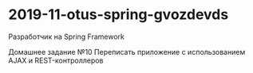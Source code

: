 # 2019-11-otus-spring-gvozdevds
Разработчик на Spring Framework

Домашнее задание №10
Переписать приложение с использованием AJAX и REST-контроллеров

